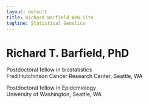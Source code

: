 ```yaml
---
layout: default
title: Richard Barfield Web Site
tagline: Statistical Genetics
---
```

<div class="blurb">
	<h1>Richard T. Barfield, PhD</h1>
	<p>Postdoctoral fellow in biostatistics <br> Fred Hutchinson Cancer Research Center, Seattle, WA </p>
        <p>Postdoctoral fellow in Epidemiology <br> University of Washington, Seattle, WA </p>	
</div><!-- /.blurb -->


